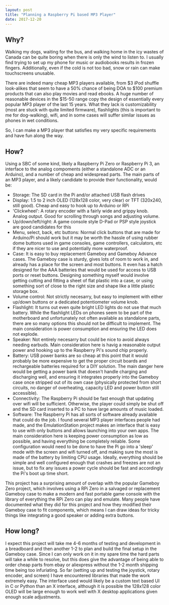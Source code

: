 ```yaml
---
layout: post
title: "Planning a Raspberry Pi based MP3 Player"
date: 2017-12-20
---
```

## Why?
Walking my dogs, waiting for the bus, and walking home in the icy wastes of Canada can be quite boring when there is only the wind to listen to. I usually find trying to set up my phone for music or audiobooks results in frozen fingers.
 Additionally, even if the cold is not too bad, snow or rain can make touchscreens unusable.

There are indeed many cheap MP3 players available, from $3 iPod shuffle look-alikes that seem to have a 50% chance of being DOA to $100 premium products that can also play movies and read ebooks. A huge number of reasonable devices in the $15-50 range copy the design of essentially every popular MP3 player of the last 15 years. What they lack is customizability (most are stuck with quite limited firmware), flashlights (this is important to me for dog-walking), wifi, and in some cases will suffer similar issues as phones in wet conditions.


So, I can make a MP3 player that satisfies my very specific requirements and have fun along the way.

## How?
Using a SBC of some kind, likely a Raspberry Pi Zero or Raspberry Pi 3, an interface to the analog compoments (either a standalone ADC or an Arduino), and a number of cheap and widespread parts. 
 The main parts of an MP3 player, and a likely candidate to provide their functionality, would be:
* Storage: The SD card in the Pi and/or attached USB flash drives
* Display: 1.5 to 2 inch OLED (128x128 color, very clear) or TFT (320x240, still good). Cheap and easy to hook up to Arduino or RPi
* 'Clickwheel': A rotary encoder with a fairly wide and grippy knob. Analog output. Good for scrolling through songs and adjusting volume.
* Up/down/left/right: A game console style D-Pad or PSP style joystick are good candidates for this
* Menu, select, back, etc buttons: Normal click buttons that are made for Arduino/Pi should work but it may be worth the hassle of using rubber dome buttons used in game consoles, game controllers, calculators, etc if they are nicer to use and potentially more waterproof.
* Case: It is easy to buy replacement Gameboy and Gameboy Advance cases. The Gameboy case is sturdy, gives lots of room to work in, and already has a place for the screen and most buttons. It even has a hatch designed for the AAA batteries that would be used for access to USB ports or reset buttons. Designing something myself would involve getting cutting and fitting a sheet of flat plastic into a case, or using something sort of close to the right size and shape like a little plastic storage box.
* Volume control: Not strictly necesarry, but easy to implement with either up/down buttons or a dedicated potentiometer volume knob.
* Flashlight: It turns out even quite bright LED lights do not use that much battery. While the flashlight LEDs on phones seem to be part of the motherboard and unfortunately not often available as standalone parts, there are so many options this should not be difficult to implement. The main consideration is power consumption and ensuring the LED does not explode.
* Speaker: Not entirely necesarry but could be nice to avoid always needing earbuds. Main consideration here is havig a reasonable output power and hooking up to the Raspberry Pi's sound chip properly.
* Battery: USB power banks are so cheap at this point that it would probably be more expensive to get the proper circuit boards and rechargeable batteries required for a DIY solution. The main danger here would be getting a power bank that doesn't handle charging and discharging well, and ensuring it integrates properly into the Gameboy case once stripped out of its own case (physically protected from short circuits, no danger of overheating, capacity LED and power button still accessible).
* Connectivity: The Raspberry Pi should be fast enough that updating over wifi will be sufficient. Otherwise, the player could simply be shut off and the SD card inserted to a PC to have large amounts of music loaded.
* Software: The Raspberry Pi has all sorts of software already available that could do the job. I found several MP3 player interfaces people had made, and the EmulationStation project makes an interface that is easy to use with only buttons and allows launching into your own apps. The main consideration here is keeping power consumption as low as possible, and having everything be completely reliable. Some configuration would need to be done to have the Pi go into a 'sleep' mode with the screen and wifi turned off, and making sure the most is made of the battery by limiting CPU usage. Ideally, everything should be simple and well configured enough that crashes and freezes are not an issue, but to fix any issues a power cycle should be fast and accordingly the Pi's boot up time short.

This project has a surprising amount of overlap with the popular Gameboy Zero project, which involves using a RPi Zero in a salvaged or replacement Gameboy case to make a modern and fast portable game console with the library of everything the RPi Zero can play and emulate. Many people have documented what they did for this project and how they modified their Gameboy case to fit components, which means I can draw ideas for tricky things like integrating a good speaker or adding extra buttons.

## How long?
I expect this project will take me 4-6 months of testing and development in a breadboard and then another 1-2 to plan and build the final setup in the Gameboy case. Since I can only work on it in my spare time the hard parts will take a while to resolve, but this does give the advantage of being able to order cheap parts from ebay or aliexpress without the 1-2 month shipping time being too infuriating. So far (setting up and testing the joystick, rotary encoder, and screen) I have encountered libraries that made the work extremely easy. The interface used would likely be a custom text based UI in C or Python than an X interface, although it is possible the 128x128 color OLED will be large enough to work well with X desktop applications given enough scale adjustments.

